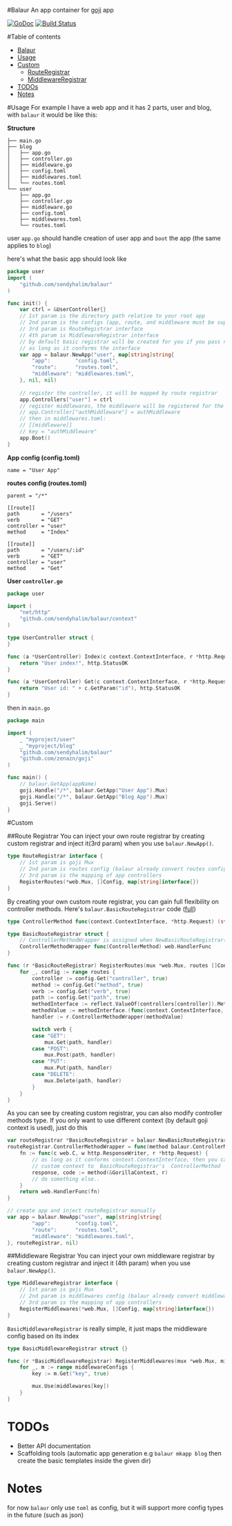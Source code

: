 #Balaur
An app container for [goji](https://github.com/zenazn/goji) app

[![GoDoc](https://godoc.org/github.com/sendyhalim/balaur/web?status.svg)](https://godoc.org/github.com/sendyhalim/balaur)
[![Build Status](https://travis-ci.org/sendyhalim/balaur.svg)](https://travis-ci.org/sendyhalim/balaur)

#Table of contents
- [Balaur](#balaur)
- [Usage](#usage)
- [Custom](#custom)
    - [RouteRegistrar](#route-registrar)
    - [MiddlewareRegistrar](#middleware-registrar)
- [TODOs](#todos)
- [Notes](#notes)


#Usage
For example I have a web app and it has 2 parts, user and blog, with `balaur` it would be like this:

**Structure**
```
├── main.go
├── blog
│   ├── app.go
│   ├── controller.go
│   ├── middleware.go
│   ├── config.toml
│   ├── middlewares.toml
│   └── routes.toml
└── user
    ├── app.go
    ├── controller.go
    ├── middleware.go
    ├── config.toml
    ├── middlewares.toml
    └── routes.toml
```
user `app.go` should handle creation of user app and `boot` the app (the same applies to `blog`)

here's what the basic app should look like
```go
package user
import (
	"github.com/sendyhalim/balaur"
)

func init() {
	var ctrl = &UserController{}
	// 1st param is the directory path relative to your root app
	// 2nd param is the configs (app, route, and middleware must be supplied)
	// 3rd param is RouteRegistrar interface
	// 4th param is MiddlewareRegistrar interface 
	// by default basic registrar will be created for you if you pass nil but of course you can create your own registrar 
	// as long as it conforms the interface
	var app = balaur.NewApp("user", map[string]string{
		"app":        "config.toml",
		"route":      "routes.toml",
		"middleware": "middlewares.toml",
	}, nil, nil)
    
    // register the controller, it will be mapped by route registrar
	app.Controllers["user"] = ctrl
	// register middlewares, the middleware will be registered for the app's parent route (set in routes.toml)
	// app.Controller["authMiddleware"] = authMiddleware
	// then in middlewares.toml:
	// [[middleware]]
	// key = "authMiddleware" 
	app.Boot()
}
```

**App config (config.toml)**
```
name = "User App"
```

**routes config (routes.toml)**
```
parent = "/*"

[[route]]
path       = "/users"
verb       = "GET"
controller = "user"
method     = "Index"

[[route]]
path       = "/users/:id"
verb       = "GET"
controller = "user"
method     = "Get"
```

**User `controller.go`**
```go
package user

import (
	"net/http"
	"github.com/sendyhalim/balaur/context"
)

type UserController struct {
}

func (a *UserController) Index(c context.ContextInterface, r *http.Request) (string, int) {
	return "User index!", http.StatusOK
}

func (a *UserController) Get(c context.ContextInterface, r *http.Request) (string, int) {
	return "User id: " + c.GetParam("id"), http.StatusOK
}

```

then in `main.go`
```go
package main

import (
	_ "myproject/user"
	_ "myproject/blog"
	"github.com/sendyhalim/balaur"
	"github.com/zenazn/goji"
)

func main() {
    // balaur.GetApp(appName)
	goji.Handle("/*", balaur.GetApp("User App").Mux)
	goji.Handle("/*", balaur.GetApp("Blog App").Mux)
	goji.Serve()
}
```

#Custom

##Route Registrar
You can inject your own route registrar by creating custom registrar and inject it(3rd param) when you use `balaur.NewApp()`.
```go
type RouteRegistrar interface {
	// 1st param is goji Mux
	// 2nd param is routes config (balaur already convert routes config as Config interface)
	// 3rd param is the mapping of app controllers
	RegisterRoutes(*web.Mux, []Config, map[string]interface{})
}
```

By creating your own custom route registrar, you can gain full flexibility on controller methods.
Here's `balaur.BasicRouteRegistrar` code ([full](https://github.com/sendyhalim/balaur/blob/master/registrar.go))
```go
type ControllerMethod func(context.ContextInterface, *http.Request) (string, int)

type BasicRouteRegistrar struct {
	// ControllerMethodWrapper is assigned when NewBasicRouteRegistrar() is called
	ControllerMethodWrapper func(ControllerMethod) web.HandlerFunc
}

func (r *BasicRouteRegistrar) RegisterRoutes(mux *web.Mux, routes []Config, controllers map[string]interface{}) {
	for _, config := range routes {
		controller := config.Get("controller", true)
		method := config.Get("method", true)
		verb := config.Get("verb", true)
		path := config.Get("path", true)
		methodInterface := reflect.ValueOf(controllers[controller]).MethodByName(method).Interface()
		methodValue := methodInterface.(func(context.ContextInterface, *http.Request) (string, int))
		handler := r.ControllerMethodWrapper(methodValue)

		switch verb {
		case "GET":
			mux.Get(path, handler)
		case "POST":
			mux.Post(path, handler)
		case "PUT":
			mux.Put(path, handler)
		case "DELETE":
			mux.Delete(path, handler)
		}
	}
}
```
As you can see by creating custom registrar, you can also modify controller methods type. If you only want to use different context (by default goji context is used), just do this
```go
var routeRegistrar *BasicRouteRegistrar = balaur.NewBasicRouteRegistrar()
routeRegistrar.ControllerMethodWrapper = func(method balaur.ControllerMethod) web.HandlerFunc {
	fn := func(c web.C, w http.ResponseWriter, r *http.Request) {
		// as long as it conforms context.ContextInterface, then you can inject any 
		// custom context to  BasicRouteRegistrar's  ControllerMethod
		response, code := method(&GorillaContext, r)
		// do something else..
	}
	return web.HandlerFunc(fn)	
}

// create app and inject routeRegistrar manually
var app = balaur.NewApp("user", map[string]string{
		"app":        "config.toml",
		"route":      "routes.toml",
		"middleware": "middlewares.toml",
}, routeRegistrar, nil)
```

##Middleware Registrar
You can inject your own middleware registrar by creating custom registrar and inject it (4th param) when you use `balaur.NewApp()`.
```go
type MiddlewareRegistrar interface {
	// 1st param is goji Mux
	// 2nd param is middlewares config (balaur already convert middlewares config as Config interface)
	// 3rd param is the mapping of app controllers
	RegisterMiddlewares(*web.Mux, []Config, map[string]interface{})
}
```

`BasicMiddlewareRegistrar` is really simple, it just maps the middleware config based on its index

```go
type BasicMiddlewareRegistrar struct {}

func (r *BasicMiddlewareRegistrar) RegisterMiddlewares(mux *web.Mux, middlewareConfigs []Config, middlewares map[string]interface{}) {
	for _, m := range middlewareConfigs {
		key := m.Get("key", true)

		mux.Use(middlewares[key])
	}
}
```

# TODOs
* Better API documentation
* Scaffolding tools (automatic app generation e.g `balaur mkapp blog` then create the basic templates inside the given dir)

# Notes
for now `balaur` only use `toml` as config, but it will support more config types in the future (such as json)
